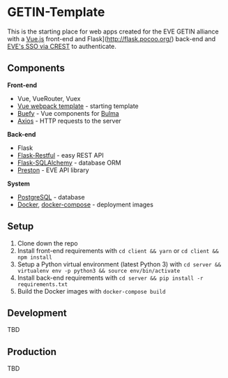 # GETIN-Template

This is the starting place for web apps created for the EVE GETIN alliance with a [Vue.js](https://vuejs.org/) front-end and Flask](http://flask.pocoo.org/) back-end and [EVE's SSO via CREST](https://eveonline-third-party-documentation.readthedocs.io/en/latest/) to authenticate.

## Components

**Front-end**
* Vue, VueRouter, Vuex
* [Vue webpack template](https://github.com/vuejs-templates/webpack) - starting template
* [Buefy](https://buefy.github.io/#/) - Vue components for [Bulma](http://bulma.io/)
* [Axios](https://github.com/mzabriskie/axios) - HTTP requests to the server

**Back-end**
* Flask
* [Flask-Restful](https://github.com/flask-restful/flask-restful) - easy REST API
* [Flask-SQLAlchemy](https://github.com/mitsuhiko/flask-sqlalchemy) - database ORM
* [Preston](https://github.com/Celeo/Preston) - EVE API library

**System**
* [PostgreSQL](https://www.postgresql.org/) - database
* [Docker](https://www.docker.com/), [docker-compose](https://docs.docker.com/compose/) - deployment images

## Setup

1. Clone down the repo
2. Install front-end requirements with `cd client && yarn` or `cd client && npm install`
3. Setup a Python virtual environment (latest Python 3) with `cd server && virtualenv env -p python3 && source env/bin/activate`
4. Install back-end requirements with `cd server && pip install -r requirements.txt`
5. Build the Docker images with `docker-compose build`

## Development

TBD

## Production

TBD
